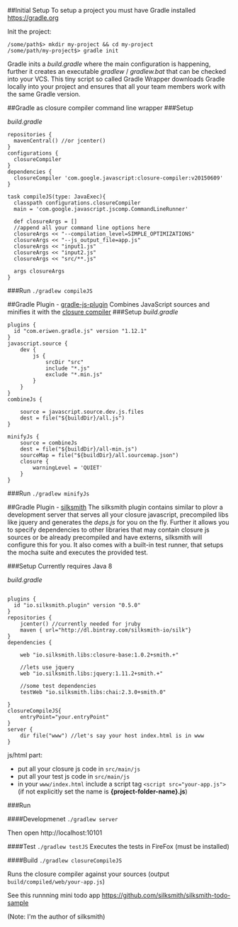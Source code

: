 ##Initial Setup
To setup a project you must have Gradle installed https://gradle.org

Init the project:
```
/some/path$> mkdir my-project && cd my-project
/some/path/my-project$> gradle init
```
Gradle inits a _build.gradle_ where the main configuration is happening, further it creates an executable _gradlew_ / _gradlew.bat_ that can be checked into your VCS. This tiny script so called Gradle Wrapper downloads Gradle locally into your project and ensures that all your team members work with the same Gradle version.

##Gradle as closure compiler command line wrapper
###Setup

*build.gradle*

```
repositories {
  mavenCentral() //or jcenter()
}
configurations {
  closureCompiler
}
dependencies {
  closureCompiler 'com.google.javascript:closure-compiler:v20150609'
}

task compileJS(type: JavaExec){
  classpath configurations.closureCompiler
  main = 'com.google.javascript.jscomp.CommandLineRunner'

  def closureArgs = []
  //append all your command line options here
  closureArgs << "--compilation_level=SIMPLE_OPTIMIZATIONS"
  closureArgs << "--js_output_file=app.js"
  closureArgs << "input1.js"
  closureArgs << "input2.js"
  closureArgs << "src/**.js"

  args closureArgs
}
```
###Run
```./gradlew compileJS```

##Gradle Plugin - [gradle-js-plugin](http://eriwen.github.io/gradle-js-plugin/)
Combines JavaScript sources and minifies it with the [closure compiler](https://github.com/eriwen/gradle-js-plugin#minifyjs-uses-the-google-closure-compiler)
###Setup
*build.gradle*
```
plugins {
  id "com.eriwen.gradle.js" version "1.12.1"
}
javascript.source {
    dev {
        js {
            srcDir "src"
            include "*.js"
            exclude "*.min.js"
        }
    }
}
combineJs {

    source = javascript.source.dev.js.files
    dest = file("${buildDir}/all.js")
}

minifyJs {
    source = combineJs
    dest = file("${buildDir}/all-min.js")
    sourceMap = file("${buildDir}/all.sourcemap.json")
    closure {
        warningLevel = 'QUIET'
    }
}
```
###Run
```./gradlew minifyJs```

##Gradle Plugin - [silksmith](http://silksmith.io/)
The silksmith plugin contains similar to plovr a development server that serves all your closure javascript, precompiled libs like jquery and generates the _deps.js_ for you on the fly. Further it allows you to specify dependencies to other libraries that may contain closure js sources or be already precompiled and have externs, silksmith will configure this for you. It also comes with a built-in test runner, that setups the mocha suite and executes the provided test.

###Setup
Currently requires Java 8

*build.gradle*
```

plugins {
  id "io.silksmith.plugin" version "0.5.0"
}
repositories {
    jcenter() //currently needed for jruby
    maven { url="http://dl.bintray.com/silksmith-io/silk"}
}
dependencies {

    web "io.silksmith.libs:closure-base:1.0.2+smith.+"

    //lets use jquery
    web "io.silksmith.libs:jquery:1.11.2+smith.+"

    //some test dependencies
    testWeb "io.silksmith.libs:chai:2.3.0+smith.0"

}
closureCompileJS{
    entryPoint="your.entryPoint"
}
server {
    dir file("www") //let's say your host index.html is in www
}
```
js/html part:
- put all your closure js code in ```src/main/js```
- put all your test js code in ```src/main/js```
- in your ```www/index.html``` include a script tag ```<script src="your-app.js">``` (if not explicitly set the name is  **{project-folder-name}.js**)

###Run

####Developmenet
```./gradlew server```

Then open http://localhost:10101

####Test
```./gradlew testJS```
Executes the tests in FireFox (must be installed)

####Build
```./gradlew closureCompileJS```

Runs the closure compiler against your sources (output ```build/compiled/web/your-app.js```)

See this runnning mini todo app https://github.com/silksmith/silksmith-todo-sample

(Note: I'm the author of silksmith)
